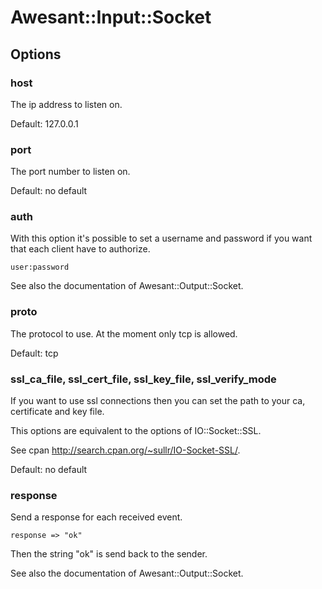 # Awesant::Input::Socket

## Options

### host

The ip address to listen on.

Default: 127.0.0.1

### port

The port number to listen on.

Default: no default

### auth

With this option it's possible to set a username and password if you want
that each client have to authorize.

    user:password

See also the documentation of Awesant::Output::Socket.

### proto

The protocol to use. At the moment only tcp is allowed.

Default: tcp

### ssl_ca_file, ssl_cert_file, ssl_key_file, ssl_verify_mode

If you want to use ssl connections then you can set the path to your ca, certificate and key file.

This options are equivalent to the options of IO::Socket::SSL.

See cpan http://search.cpan.org/~sullr/IO-Socket-SSL/.

Default: no default

### response

Send a response for each received event.

    response => "ok"

Then the string "ok" is send back to the sender.

See also the documentation of Awesant::Output::Socket.

